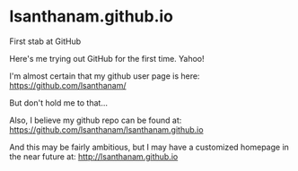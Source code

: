 lsanthanam.github.io
====================

First stab at GitHub

Here's me trying out GitHub for the first time. Yahoo!

I'm almost certain that my github user page is here:
https://github.com/lsanthanam/

But don't hold me to that...

Also, I believe my github repo can be found at:
https://github.com/lsanthanam/lsanthanam.github.io

And this may be fairly ambitious, but I may have a customized homepage in the near future at:
http://lsanthanam.github.io
